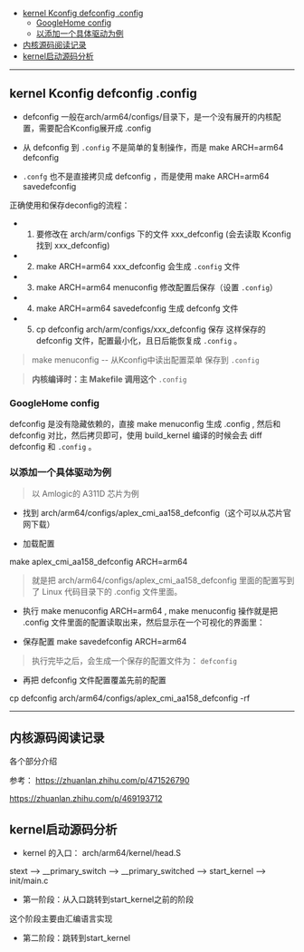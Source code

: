 
- [kernel Kconfig defconfig .config](#kernel-kconfig-defconfig-config)
  - [GoogleHome config](#googlehome-config)
  - [以添加一个具体驱动为例](#以添加一个具体驱动为例)
- [内核源码阅读记录](#内核源码阅读记录)
- [kernel启动源码分析](#kernel启动源码分析)

----


## kernel Kconfig defconfig .config

- defconfig 一般在arch/arm64/configs/目录下，是一个没有展开的内核配置，需要配合Kconfig展开成 .config

- 从 defconfig 到 `.config` 不是简单的复制操作，而是 make ARCH=arm64 defconfig

- `.confg` 也不是直接拷贝成 defconfig ，而是使用 make ARCH=arm64 savedefconfig

正确使用和保存deconfig的流程：
- 1. 要修改在 arch/arm/configs 下的文件 xxx_defconfig  (会去读取 Kconfig 找到 xxx_defconfig)
- 2. make ARCH=arm64 xxx_defconfig 会生成 `.config` 文件
- 3. make ARCH=arm64 menuconfig 修改配置后保存（设置 `.config`）
- 4. make ARCH=arm64 savedefconfig 生成 defconfg 文件
- 5. cp defconfig arch/arm/configs/xxx_defconfig 保存
这样保存的 defconfig 文件，配置最小化，且日后能恢复成 `.config` 。

> make menuconfig -- 从Kconfig中读出配置菜单 保存到 `.config`

> **内核编译时：主 Makefile 调用这个** `.config`

### GoogleHome config

defconfig 是没有隐藏依赖的，直接 make menuconfig 生成 .config , 然后和 defconfig 对比，然后拷贝即可，使用 build_kernel 编译的时候会去 diff defconfig 和 `.config` 。

### 以添加一个具体驱动为例

> 以 Amlogic的 A311D 芯片为例

- 找到 arch/arm64/configs/aplex_cmi_aa158_defconfig（这个可以从芯片官网下载）

- 加载配置

make aplex_cmi_aa158_defconfig ARCH=arm64

> 就是把 arch/arm64/configs/aplex_cmi_aa158_defconfig 里面的配置写到了 Linux 代码目录下的 .config 文件里面。

- 执行 make menuconfig ARCH=arm64 , make menuconfig 操作就是把 .config 文件里面的配置读取出来，然后显示在一个可视化的界面里：

- 保存配置 make savedefconfig  ARCH=arm64

> 执行完毕之后，会生成一个保存的配置文件为： `defconfig`

- 再把 defconfig 文件配置覆盖先前的配置

cp  defconfig  arch/arm64/configs/aplex_cmi_aa158_defconfig -rf 




---

## 内核源码阅读记录

各个部分介绍

参考： https://zhuanlan.zhihu.com/p/471526790

https://zhuanlan.zhihu.com/p/469193712

## kernel启动源码分析

- kernel 的入口： arch/arm64/kernel/head.S

stext -->  __primary_switch --> __primary_switched  --> start_kernel --> init/main.c


- 第一阶段：从入口跳转到start_kernel之前的阶段

这个阶段主要由汇编语言实现

- 第二阶段：跳转到start_kernel



